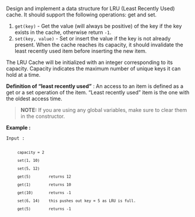 <div class="markdown-content" id="problem-content">
<p>Design and implement a data structure for LRU (Least Recently Used) cache. It should support the following operations: get and set.</p>
<ol>
<li><code class="highlighter-rouge">get(key)</code> - Get the value (will always be positive) of the key if the key exists in the cache, otherwise return <code class="highlighter-rouge">-1</code>.</li>
<li><code class="highlighter-rouge">set(key, value)</code> - Set or insert the value if the key is not already present. When the cache reaches its capacity, it should invalidate the least recently used item before inserting the new item.</li>
</ol>
<p>The LRU Cache will be initialized with an integer corresponding to its capacity. Capacity indicates the maximum number of unique keys it can hold at a time.</p>
<p><strong>Definition of “least recently used”</strong> : An access to an item is defined as a get or a set operation of the item. “Least recently used” item is the one with the oldest access time.</p>
<blockquote>
<p><strong>NOTE:</strong> If you are using any global variables, make sure to clear them in the constructor.</p>
</blockquote>
<p><strong>Example :</strong></p>
<div class="highlighter-rouge">
<pre class="highlight"><code>Input : 
         capacity = 2
         set(1, 10)
         set(5, 12)
         get(5)        returns 12
         get(1)        returns 10
         get(10)       returns -1
         set(6, 14)    this pushes out key = 5 as LRU is full. 
         get(5)        returns -1 

</code></pre>
</div>

</div>